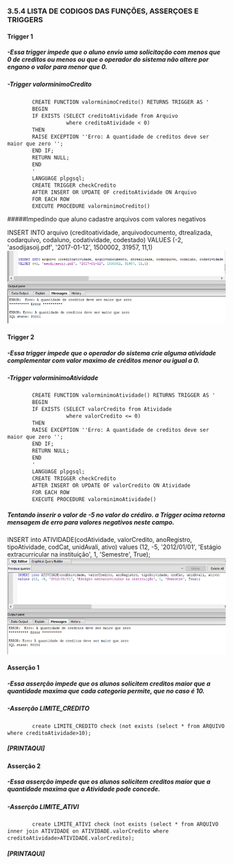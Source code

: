 ### 3.5.4	LISTA DE CODIGOS DAS FUNÇÕES, ASSERÇOES E TRIGGERS<br>

#### Trigger 1<br>
   ##### -Essa trigger impede que o aluno envio uma solicitação com menos que 0 de creditos ou menos ou que o operador do sistema não altere por engano o valor para menor que 0.<br>
   ##### -Trigger valorminimoCredito<br>

   			CREATE FUNCTION valorminimoCredito() RETURNS TRIGGER AS '
			BEGIN
			IF EXISTS (SELECT creditoAtividade from Arquivo
					   where creditoAtividade < 0)
			THEN
			RAISE EXCEPTION ''Erro: A quantidade de creditos deve ser maior que zero '';
			END IF;
			RETURN NULL;
			END
			'
			LANGUAGE plpgsql;
			CREATE TRIGGER checkCredito
			AFTER INSERT OR UPDATE OF creditoAtividade ON Arquivo
			FOR EACH ROW
			EXECUTE PROCEDURE valorminimoCredito()

#####Impedindo que aluno cadastre arquivos com valores negativos<br>

INSERT INTO arquivo (creditoatividade, arquivodocumento, dtrealizada, codarquivo, codaluno, codatividade, codestado)
VALUES (-2, 'asodijasoij.pdf', '2017-01-12', 1500002, 31957, 11,1)<br>
![Alt text](https://raw.githubusercontent.com/calosguilherme/template/master/exemplo2.png?raw=true "Pós Index")<br>

#### Trigger 2<br>
   ##### -Essa trigger impede que o operador do sistema crie alguma atividade complementar com valor maximo de créditos menor ou igual a 0.<br>
   ##### -Trigger valorminimoAtividade<br>
   
			CREATE FUNCTION valorminimoAtividade() RETURNS TRIGGER AS '
			BEGIN
			IF EXISTS (SELECT valorCredito from Atividade
					   where valorCredito <= 0)
			THEN
			RAISE EXCEPTION ''Erro: A quantidade de creditos deve ser maior que zero '';
			END IF;
			RETURN NULL;
			END
			'
			LANGUAGE plpgsql;
			CREATE TRIGGER checkCredito
			AFTER INSERT OR UPDATE OF valorCredito ON Atividade
			FOR EACH ROW
			EXECUTE PROCEDURE valorminimoAtividade()
			
##### Tentando inserir o valor de -5 no valor do crédiro. a Trigger acima retorna mensagem de erro para valores negativos neste campo.<br>
INSERT into ATIVIDADE(codAtividade, valorCredito, anoRegistro, tipoAtividade, codCat, unidAvali, ativo)
values (12, -5, '2012/01/01', 'Estágio extracurricular na instituição', 1, 'Semestre', True);
![Alt text](https://raw.githubusercontent.com/calosguilherme/template/master/exemplo1.png?raw=true "Pós Index")<br>

#### Asserção 1<br>
   ##### -Essa asserção impede que os alunos solicitem creditos maior que a quantidade maxima que cada categoria permite, que no caso é 10.<br>
   ##### -Asserção LIMITE_CREDITO<br>
   
			create LIMITE_CREDITO check (not exists (select * from ARQUIVO where creditoAtividade>10);
			
##### [PRINTAQUI]<br>

#### Asserção 2<br>
   ##### -Essa asserção impede que os alunos solicitem creditos maior que a quantidade maxima que a Atividade pode concede.<br>
   ##### -Asserção LIMITE_ATIVI<br>   

			create LIMITE_ATIVI check (not exists (select * from ARQUIVO inner join ATIVIDADE on ATIVIDADE.valorCredito where creditoAtividade>ATIVIDADE.valorCredito);
			
##### [PRINTAQUI]<br>

